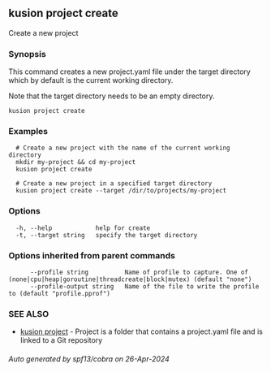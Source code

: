 ## kusion project create

Create a new project

### Synopsis

This command creates a new project.yaml file under the target directory which by default is the current working directory.

 Note that the target directory needs to be an empty directory.

```
kusion project create
```

### Examples

```
  # Create a new project with the name of the current working directory
  mkdir my-project && cd my-project
  kusion project create
  
  # Create a new project in a specified target directory
  kusion project create --target /dir/to/projects/my-project
```

### Options

```
  -h, --help            help for create
  -t, --target string   specify the target directory
```

### Options inherited from parent commands

```
      --profile string          Name of profile to capture. One of (none|cpu|heap|goroutine|threadcreate|block|mutex) (default "none")
      --profile-output string   Name of the file to write the profile to (default "profile.pprof")
```

### SEE ALSO

* [kusion project](kusion-project.md)	 - Project is a folder that contains a project.yaml file and is linked to a Git repository

###### Auto generated by spf13/cobra on 26-Apr-2024
